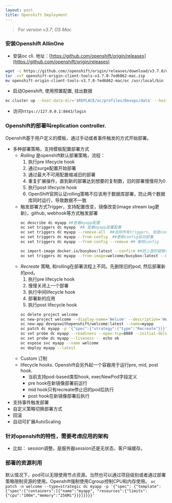 ```yaml
---
layout: post
title: Openshift Deployment
---
```


> For _version v3.7_; _OS Mac_

### 安装Openshift AllinOne
- 安装oc cli. 地址：[https://github.com/openshift/origin/releases](https://github.com/openshift/origin/releases)
```bash
wget -c https://github.com//openshift/origin/releases/download/v3.7.0/openshift-origin-client-tools-v3.7.0-7ed6862-mac.zip
tar -xvf openshift-origin-client-tools-v3.7.0-7ed6862-mac.zip
mv openshift-origin-client-tools-v3.7.0-7ed6862-mac/oc /usr/local/bin
```
- 启动Openshift, 使用预置配置, 挂出数据
```bash
oc cluster up --host-data-dir='$REPLACE/oc/profiles/Devops/data' --host-config-dir='$REPLACE/oc/profiles/Devops/config' --use-existing-config
```
- 访问`https://127.0.0.1:8443/login`

### Openshift的部署叫replication controller.
Openshift基于用户定义的模板，通过手动或者事件触发的方式开始部署。
- 多种部署策略，支持模板配置部署方式
  - *Rolling* 是openshift默认部署策略，流程：
    1. 执行pre lifecycle hook
    2. 通过surge配置开始部署 
    3. 通过最大不可用配置缩减旧的部署 
    4. 重复扩展操作，直到新的部署达到想要的复制数，旧的部署慢慢将为0 
    5. 执行post lifecycle hook 
    6. OpenShift官网认证rolling策略不应该用于数据库部署，防止两个数据库同时运行，导致数据不一致
  - 触发部署方式Trigger，支持配置改变，镜像改变(image stream tag更新)，github, webhook等方式触发部署 
    ```bash 
    oc describe dc myapp ##查看myapp配置 
    oc set triggers dc myapp  ## 查看myapp部署配置 
    oc set triggers dc myapp --remove-all  ##去除所有triggers, 但是config trigger auto=false
    oc set triggers dc myapp --from-config  ##更新config自动部署
    oc set triggers dc myapp --from-config --remove ## 删除config
    ``` 
    ```bash
    oc import-image docker.io/busybox:latest --confirm ##把上游的镜像仓库镜像加入本地命名空间
    oc set triggers dc myapp --from-image=welcome/busybox:latest --containers=myapp ##image 更新部署, 应用于myapp这个容器
    ```
  - *Recreate* 策略, 和rolling在部署流程上不同。先删除旧的pod, 然后部署新的pod。
    1. 执行pre lifecycle hook
    2. 慢慢关闭上一个部署
    3. 执行中间lifecycle hook
    4. 部署新的应用
    5. 执行post lifecycle hook
    ```bash
    oc delete project welcome
    oc new-project welcome --display-name='Welcom' --description='Welcome'
    oc new-app devopswithopenshift/welcome:latest --name=myapp
    oc patch dc myapp -p '{"spec":{"strategy":{"type":"Recreate"}}}'
    oc set probe dc myapp --readiness --open-tcp=8080 --initial-delay-seconds=5 --timeout-seconds=5
    oc set probe dc myapp --liveness -- echo ok
    oc expose svc myapp --name welcome
    oc deploy myapp --latest
    ```
  - Custom 订制
  - lifecycle hooks. Openshift会另外起一个容器用于运行pre, mid, post hook.
    - 当前支持pod-based类型hook, execNewPod字段定义
    - pre hook在新镜像部署前运行
    - mid hook只有recreate停止旧的pod后执行
    - post hook在新镜像部署后执行
- 支持事件触发部署
- 自定义策略切换部署方式
- 回滚
- 自动可扩展AutoScaling

### 针对openshift的特性，需要考虑应用的架构
- 比如： session调整。是服务器session还是无状态，客户端缓存。

### 部署的资源利用
默认情况下，pod可以无限使用节点资源。当然也可以通过项目级别或者通过部署策略限制资源的使用。Openshift强制使用Cgroup控制CPU和内存使用。
`oc patch -n welcome --type=strategic dc myapp -p '{"spec": {"template":{"spec":{"containers":[{"name":"myapp", "resources":{"limits":{"cpu":"100m","memory":"256Mi"}}}]}}}}'`